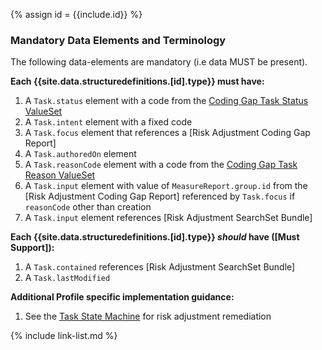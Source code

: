{% assign id = {{include.id}} %}

<div class="bg-success" markdown="1">

### Mandatory Data Elements and Terminology

The following data-elements are mandatory (i.e data MUST be present).

**Each {{site.data.structuredefinitions.[id].type}} must have:**

1. A `Task.status` element with a code from the [Coding Gap Task Status ValueSet](ValueSet-coding-gap-task-status.html)
1. A `Task.intent` element with a fixed code 
1. A `Task.focus` element that references a [Risk Adjustment Coding Gap Report]
1. A `Task.authoredOn` element
1. A `Task.reasonCode` element with a code from the [Coding Gap Task Reason ValueSet](ValueSet-coding-gap-task-reason.html)
1. A `Task.input` element with value of `MeasureReport.group.id` from the [Risk Adjustment Coding Gap Report] referenced by `Task.focus` if `reasonCode` other than creation
1. A `Task.input` element references [Risk Adjustment SearchSet Bundle]

**Each {{site.data.structuredefinitions.[id].type}} *should* have ([Must Support]):**

1. A `Task.contained` references [Risk Adjustment SearchSet Bundle]
1. A `Task.lastModified`


**Additional Profile specific implementation guidance:**
1. See the [Task State Machine](StructureDefinition-ra-clinical-evaluation-evidence-task.html#task-state-machine) for risk adjustment remediation

</div><!-- new-content -->

{% include link-list.md %}
